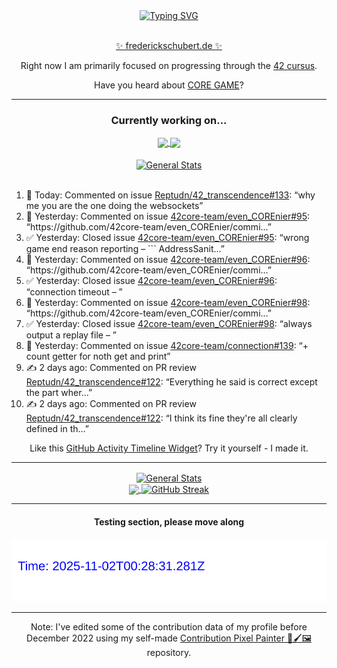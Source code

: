 <div align="center">
	<a href="https://git.io/typing-svg"><img src="https://readme-typing-svg.demolab.com?font=Fira+Code&size=30&pause=1000&color=70A5FD&background=1A1B27&center=true&vCenter=true&repeat=false&random=false&width=550&lines=%F0%9F%91%8B+Hello+World!+I'm+Freddy!+%F0%9F%96%96" alt="Typing SVG" /></a>
</div>
<br>
<div align="center">
	<p></p><a href="https://frederickschubert.de">✨ frederickschubert.de ✨</a></p>
	<p>Right now I am primarily focused on progressing through the <a href="https://github.com/FreddyMSchubert/42_cursus">42 cursus</a>.</p>
	<p>Have you heard about <a href="https://coregame.de/">CORE GAME</a>?</p>
</div>

<hr>

<div align="center">

### Currently working on...

<!-- [![current_repo](https://github-readme-stats.vercel.app/api/pin/?username=FreddyMSchubert&repo=Crafty_Concoctions&theme=tokyonight)](https://github.com/FreddyMSchubert/Crafty_Concoctions) -->

<div align="center">
	<a href="https://github.com/Reptudn/42_transcendence" target="_blank">
		<img align="center" src="https://github-readme-stats.vercel.app/api/pin/?username=Reptudn&repo=42_transcendence&theme=tokyonight" />
	</a>
	<a href="https://github.com/42core-team/even_COREnier" target="_blank">
		<img align="center" src="https://github-readme-stats.vercel.app/api/pin/?username=42core-team&repo=even_COREnier&theme=tokyonight" />
	</a>
</div>

<br>

<div align="center">
	<a href="https://github.com/FreddyMSchubert/42_cursus" target="_blank">
		<img align="center" src="https://github-readme-stats.vercel.app/api/pin/?username=FreddyMSchubert&repo=42_cursus&theme=tokyonight" alt="General Stats" />
	</a>
</div>

<br>

<div align="left">
<ol>
<!-- ACTIVITY:START -->
<li>💬 Today: Commented on issue <a href="https://github.com/Reptudn/42_transcendence/issues/133#issuecomment-3183301656">Reptudn/42_transcendence#133</a>: “why me you are the one doing the websockets”</li>
<li>💬 Yesterday: Commented on issue <a href="https://github.com/42core-team/even_COREnier/issues/95#issuecomment-3181106180">42core-team/even_COREnier#95</a>: “https://github.com/42core-team/even_COREnier/commi…”</li>
<li>✅ Yesterday: Closed issue <a href="https://github.com/42core-team/even_COREnier/issues/95">42core-team/even_COREnier#95</a>: “wrong game end reason reporting – ``` AddressSanit…”</li>
<li>💬 Yesterday: Commented on issue <a href="https://github.com/42core-team/even_COREnier/issues/96#issuecomment-3181105535">42core-team/even_COREnier#96</a>: “https://github.com/42core-team/even_COREnier/commi…”</li>
<li>✅ Yesterday: Closed issue <a href="https://github.com/42core-team/even_COREnier/issues/96">42core-team/even_COREnier#96</a>: “connection timeout – ”</li>
<li>💬 Yesterday: Commented on issue <a href="https://github.com/42core-team/even_COREnier/issues/98#issuecomment-3181104611">42core-team/even_COREnier#98</a>: “https://github.com/42core-team/even_COREnier/commi…”</li>
<li>✅ Yesterday: Closed issue <a href="https://github.com/42core-team/even_COREnier/issues/98">42core-team/even_COREnier#98</a>: “always output a replay file – ”</li>
<li>💬 Yesterday: Commented on issue <a href="https://github.com/42core-team/connection/issues/139#issuecomment-3177621475">42core-team/connection#139</a>: “+ count getter for noth get and print”</li>
<li>✍️ 2 days ago: Commented on PR review <a href="https://github.com/Reptudn/42_transcendence/pull/122#discussion_r2267566690">Reptudn/42_transcendence#122</a>: “Everything he said is correct except the part wher…”</li>
<li>✍️ 2 days ago: Commented on PR review <a href="https://github.com/Reptudn/42_transcendence/pull/122#discussion_r2267561882">Reptudn/42_transcendence#122</a>: “I think its fine they're all clearly defined in th…”</li>
<!-- ACTIVITY:END -->
</ol>
</div>

Like this [GitHub Activity Timeline Widget](https://github.com/FreddyMSchubert/github-activity-timeline)? Try it yourself - I made it.

<hr>

<div align="center">
	<a href="https://github.com/anuraghazra/github-readme-stats" target="_blank">
		<img height=200 align="center" src="https://github-readme-stats.vercel.app/api?username=FreddyMSchubert&show_icons=true&theme=tokyonight&card_width=650" alt="General Stats" />
	</a>
</div>

<div align="center">
	<a href="https://github.com/anuraghazra/github-readme-stats" target="_blank">
		<img height=200 align="center" src="https://github-readme-stats.vercel.app/api/top-langs/?username=FreddyMSchubert&layout=donut&theme=tokyonight&card_width=320">
	</a>
	<a href="https://github.com/DenverCoder1/github-readme-streak-stats" target="_blank">
		<img height=200 align="center" src="https://streak-stats.demolab.com?user=FreddyMSchubert&theme=tokyonight&date_format=j%20M%5B%20Y%5D&card_width=320&card_height=200&hide_total_contributions=true" alt="GitHub Streak" />
	</a>
</div>

<hr>

#### Testing section, please move along

![GitHub Defenders SVG](https://github.com/FreddyMSchubert/FreddyMSchubert/blob/github_defenders_output/output.svg)

<hr>

Note: I've edited some of the contribution data of my profile before December 2022 using my self-made [Contribution Pixel Painter 🎨🖌️🖼️](https://github.com/FreddyMSchubert/contribution-pixel-painter) repository.
